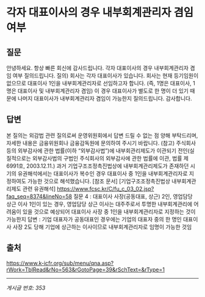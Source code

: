 # 각자 대표이사의 경우 내부회계관리자 겸임 여부

## 질문
안녕하세요.
항상 빠른 회신에 감사드립니다.
각자 대표이사의 경우 내부회계관리자 겸임 여부 질의드립니다.
질의)
회사는 각자 대표이사가 있습니다.
회사는 현재 등기임원이 없으므로 대표이사 1인을 내부회계관리자로 선임하고자 합니다.
(즉, 1명은 대표이사, 1명은 대표이사 및 내부회계관리자 겸임)
이 경우 대표이사가 별도로 한 명이 더 있기 때문에 나머지 대표이사가 내부회계관리자 겸임이 가능한지 질의드립니다.
감사합니다.

## 답변
본 질의는 외감법 관련 질의로써 운영위원회에서 답변 드릴 수 없는 점 양해 부탁드리며, 자세한 내용은 금융위원회나 금융감독원에 문의하여 주시기 바랍니다.
(참고)
주식회사 등의 외부감사에 관한 법률(이하 “외부감사법”)에 내부회관리제도가 이관되기 전인(실질적으로는 외부감사법의 구법인 주식회사의 외부감사에 관한 법률에 이관, 법률 제6991호, 2003.12.11.) 과거 기업구조조정촉진법상에 내부회계관리제도가 존재하던 시기의 유권해석에서는 대표이사가 복수인 경우 대표이사 중 1인을 내부회계관리자로 지정하여도 가능한 것으로 해석했습니다.
[참조 문서]
[기업구조조정촉진법상 내부회계관리제도 관련 유권해석]
https://www.fcsc.kr/C/fu_c_03_02.jsp?faq_seq=8374&lineNo=58
질문 4 : 대표이사 사장(공동대표, 상근) 2인, 영업담당 상근 이사 1인이 있는 경우, 영업담당 상근 이사는 대주주로서 투명한 내부회계관리에 어려움이 있을 것으로 예상되어 대표이사 사장 중 1인을 내부회계관리자로 지정하는 것이 가능한지
답변 : 기업 대표자가 공동대표인 경우에는 기업의 대표자 중의 한 명인 대표이사 사장 2도 당해 기업에 상근하는 이사이므로 내부회계관리자로 임명이 가능한 것임

## 출처
https://www.k-icfr.org/sub/menu/qna.asp?rWork=TblRead&rNo=563&rGotoPage=39&rSchText=&rType=1

---
*게시글 번호: 353*
